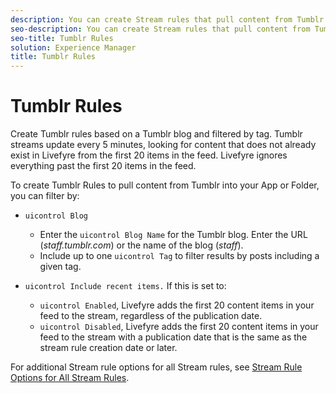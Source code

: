 ```yaml
---
description: You can create Stream rules that pull content from Tumblr.
seo-description: You can create Stream rules that pull content from Tumblr.
seo-title: Tumblr Rules
solution: Experience Manager
title: Tumblr Rules
---
```


# Tumblr Rules

Create Tumblr rules based on a Tumblr blog and filtered by tag. Tumblr streams update every 5 minutes, looking for content that does not already exist in Livefyre from the first 20 items in the feed. Livefyre ignores everything past the first 20 items in the feed.

To create Tumblr Rules to pull content from Tumblr into your App or Folder, you can filter by:

* `uicontrol Blog`
    * Enter the `uicontrol Blog Name` for the Tumblr blog. Enter the URL (*staff.tumblr.com*) or the name of the blog (*staff*).
    * Include up to one `uicontrol Tag` to filter results by posts including a given tag.
  
* `uicontrol Include recent items.` If this is set to:
    * `uicontrol Enabled`, Livefyre adds the first 20 content items in your feed to the stream, regardless of the publication date.
    * `uicontrol Disabled`, Livefyre adds the first 20 content items in your feed to the stream with a publication date that is the same as the stream rule creation date or later.
  
For additional Stream rule options for all Stream rules, see [Stream Rule Options for All Stream Rules](c_stream_rule_options_for_all_stream_rules.md#c_stream_rule_options_for_all_stream_rules).

